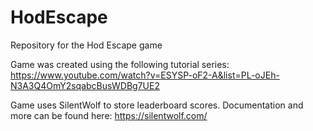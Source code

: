 # HodEscape
Repository for the Hod Escape game

Game was created using the following tutorial series: https://www.youtube.com/watch?v=ESYSP-oF2-A&list=PL-oJEh-N3A3Q4OmY2sqabcBusWDBg7UE2

Game uses SilentWolf to store leaderboard scores. Documentation and more can be found here: https://silentwolf.com/
